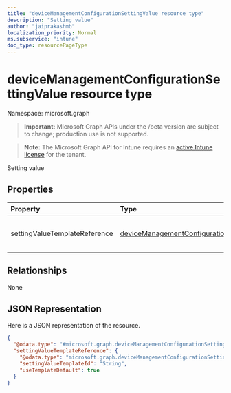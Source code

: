 ```yaml
---
title: "deviceManagementConfigurationSettingValue resource type"
description: "Setting value"
author: "jaiprakashmb"
localization_priority: Normal
ms.subservice: "intune"
doc_type: resourcePageType
---
```


# deviceManagementConfigurationSettingValue resource type

Namespace: microsoft.graph

> **Important:** Microsoft Graph APIs under the /beta version are subject to change; production use is not supported.

> **Note:** The Microsoft Graph API for Intune requires an [active Intune license](https://go.microsoft.com/fwlink/?linkid=839381) for the tenant.

Setting value

## Properties
|Property|Type|Description|
|:---|:---|:---|
|settingValueTemplateReference|[deviceManagementConfigurationSettingValueTemplateReference](../resources/intune-shared-devicemanagementconfigurationsettingvaluetemplatereference.md)|Setting value template reference|

## Relationships
None

## JSON Representation
Here is a JSON representation of the resource.
<!-- {
  "blockType": "resource",
  "@odata.type": "microsoft.graph.deviceManagementConfigurationSettingValue"
}
-->
``` json
{
  "@odata.type": "#microsoft.graph.deviceManagementConfigurationSettingValue",
  "settingValueTemplateReference": {
    "@odata.type": "microsoft.graph.deviceManagementConfigurationSettingValueTemplateReference",
    "settingValueTemplateId": "String",
    "useTemplateDefault": true
  }
}
```
